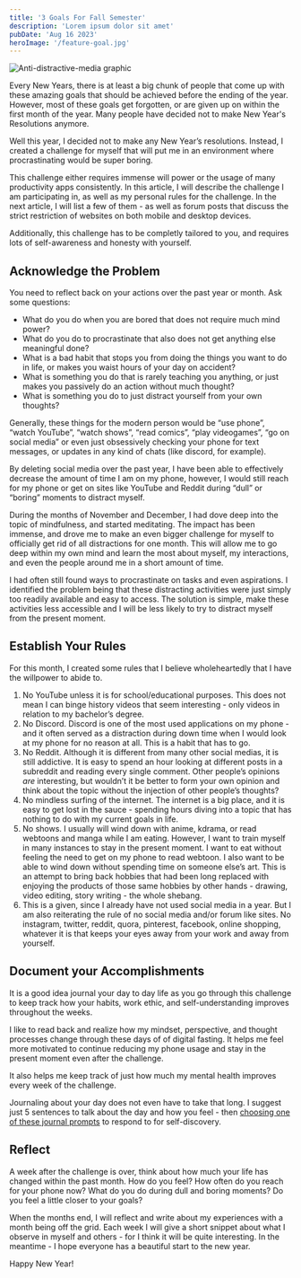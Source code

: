 ```yaml
---
title: '3 Goals For Fall Semester'
description: 'Lorem ipsum dolor sit amet'
pubDate: 'Aug 16 2023'
heroImage: '/feature-goal.jpg'
---
```


![Anti-distractive-media graphic](https://ucarecdn.com/0a360413-1c18-4142-8fe4-ce98639c72a5/-/preview/-/quality/smart/)

Every New Years, there is at least a big chunk of people that come up with these amazing goals that should be achieved before the ending of the year. However, most of these goals get forgotten, or are given up on within the first month of the year. Many people have decided not to make New Year's Resolutions anymore. 

Well this year, I decided not to make any New Year’s resolutions. Instead, I created a challenge for myself that will put me in an environment where procrastinating would be super boring. 

This challenge either requires immense will power or the usage of many productivity apps consistently. In this article, I will describe the challenge I am participating in, as well as my personal rules for the challenge. In the next article, I will list a few of them - as well as forum posts that discuss the strict restriction of websites on both mobile and desktop devices. 

Additionally, this challenge has to be completly tailored to you, and requires lots of self-awareness and honesty with yourself. 

## Acknowledge the Problem

You need to reflect back on your actions over the past year or month. Ask some questions:

- What do you do when you are bored that does not require much mind power?
- What do you do to procrastinate that also does not get anything else meaningful done?
- What is a bad habit that stops you from doing the things you want to do in life, or makes you waist hours of your day on accident?
- What is something you do that is rarely teaching you anything, or just makes you passively do an action without much thought?
- What is something you do to just distract yourself from your own thoughts?

Generally, these things for the modern person would be “use phone”, “watch YouTube”, “watch shows”, “read comics”, “play videogames”, “go on social media” or even just obsessively checking your phone for text messages, or updates in any kind of chats (like discord, for example).

By deleting social media over the past year, I have been able to effectively decrease the amount of time I am on my phone, however, I would still reach for my phone or get on sites like YouTube and Reddit during “dull” or “boring” moments to distract myself. 

During the months of November and December, I had dove deep into the topic of mindfulness, and started meditating. The impact has been immense, and drove me to make an even bigger challenge for myself to officially get rid of all distractions for one month. This will allow me to go deep within my own mind and learn the most about myself, my interactions, and even the people around me in a short amount of time. 

I had often still found ways to procrastinate on tasks and even aspirations. I identified the problem being that these distracting activities were just simply too readily available and easy to access. The solution is simple, make these activities less accessible and I will be less likely to try to distract myself from the present moment.

## Establish Your Rules

For this month, I created some rules that I believe wholeheartedly that I have the willpower to abide to.

1. No YouTube unless it is for school/educational purposes. This does not mean I can binge history videos that seem interesting - only videos in relation to my bachelor’s degree.
2. No Discord. Discord is one of the most used applications on my phone - and it often served as a distraction during down time when I would look at my phone for no reason at all. This is a habit that has to go.
3. No Reddit. Although it is different from many other social medias, it is still addictive. It is easy to spend an hour looking at different posts in a subreddit and reading every single comment. Other people’s opinions *are* interesting, but wouldn’t it be better to form your own opinion and think about the topic without the injection of other people’s thoughts?
4. No mindless surfing of the internet. The internet is a big place, and it is easy to get lost in the sauce - spending hours diving into a topic that has nothing to do with my current goals in life.
5. No shows. I usually will wind down with anime, kdrama, or read webtoons and manga while I am eating. However, I want to train myself in many instances to stay in the present moment. I want to eat without feeling the need to get on my phone to read webtoon. I also want to be able to wind down without spending time on someone else’s art. This is an attempt to bring back hobbies that had been long replaced with enjoying the products of those same hobbies by other hands - drawing, video editing, story writing - the whole shebang.
6. This is a given, since I already have not used social media in a year. But I am also reiterating the rule of no social media and/or forum like sites. No instagram, twitter, reddit, quora, pinterest, facebook, online shopping, whatever it is that keeps your eyes away from your work and away from yourself.

## Document your Accomplishments

It is a good idea journal your day to day life as you go through this challenge to keep track how your habits, work ethic, and self-understanding improves throughout the weeks. 

I like to read back and realize how my mindset, perspective, and thought processes change through these days of of digital fasting. It helps me feel more motivated to continue reducing my phone usage and stay in the present moment even after the challenge. 

It also helps me keep track of just how much my mental health improves every week of the challenge. 

Journaling about your day does not even have to take that long. I suggest just 5 sentences to talk about the day and how you feel - then [choosing one of these journal prompts](https://psychcentral.com/blog/ready-set-journal-64-journaling-prompts-for-self-discovery#the-journal-prompts) to respond to for self-discovery.

## Reflect

A week after the challenge is over, think about how much your life has changed within the past month. How do you feel? How often do you reach for your phone now? What do you do during dull and boring moments? Do you feel a little closer to your goals?

When the months end, I will reflect and write about my experiences with a month being off the grid. Each week I will give a short snippet about what I observe in myself and others - for I think it will be quite interesting. In the meantime - I hope everyone has a beautiful start to the new year.

Happy New Year!